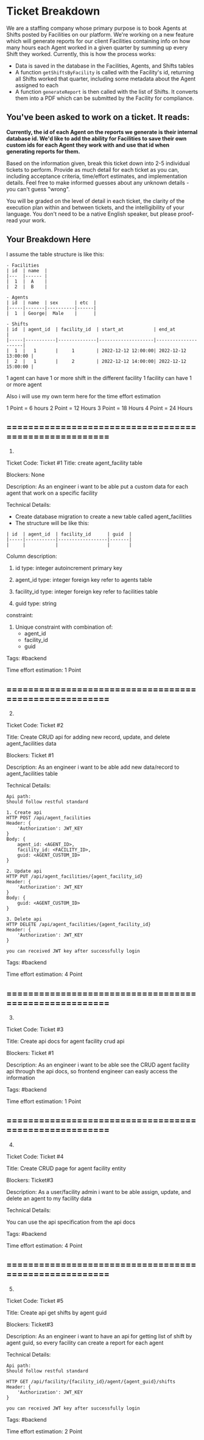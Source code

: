# Ticket Breakdown
We are a staffing company whose primary purpose is to book Agents at Shifts posted by Facilities on our platform. We're working on a new feature which will generate reports for our client Facilities containing info on how many hours each Agent worked in a given quarter by summing up every Shift they worked. Currently, this is how the process works:

- Data is saved in the database in the Facilities, Agents, and Shifts tables
- A function `getShiftsByFacility` is called with the Facility's id, returning all Shifts worked that quarter, including some metadata about the Agent assigned to each
- A function `generateReport` is then called with the list of Shifts. It converts them into a PDF which can be submitted by the Facility for compliance.

## You've been asked to work on a ticket. It reads:

**Currently, the id of each Agent on the reports we generate is their internal database id. We'd like to add the ability for Facilities to save their own custom ids for each Agent they work with and use that id when generating reports for them.**


Based on the information given, break this ticket down into 2-5 individual tickets to perform. Provide as much detail for each ticket as you can, including acceptance criteria, time/effort estimates, and implementation details. Feel free to make informed guesses about any unknown details - you can't guess "wrong".


You will be graded on the level of detail in each ticket, the clarity of the execution plan within and between tickets, and the intelligibility of your language. You don't need to be a native English speaker, but please proof-read your work.

## Your Breakdown Here

I assume the table structure is like this:

```
- Facilities
| id  | name  |
|---  |------ |
|  1  |  A    |
|  2  |  B    |

- Agents 
| id  | name  | sex      | etc  |
|-----|-------|----------|------|
|  1  | George|  Male    |      |

- Shifts
| id  | agent_id  | facility_id  | start_at           | end_at              |
|-----|-----------|--------------|--------------------|---------------------|
|  1  |   1       |     1        | 2022-12-12 12:00:00| 2022-12-12 13:00:00 |
|  2  |   1       |     2        | 2022-12-12 14:00:00| 2022-12-12 15:00:00 |    
```

1 agent can have 1 or more shift in the different facility
1 facility can have 1 or more agent

Also i will use my own term here for the time effort estimation

1 Point = 6 hours
2 Point = 12 Hours
3 Point = 18 Hours
4 Point = 24 Hours

## ======================================================

1. 
Ticket Code: Ticket #1
Title: create agent_facility table

Blockers: None

Description:
As an engineer i want to be able put a custom data for each agent that work on a specific facility

Technical Details:
- Create database migration to create a new table called agent_facilities
- The structure will be like this:
```
| id  | agent_id  | facility_id      | guid  |
|-----|-----------|------------------|-------|
|     |           |                  |       |
```

Column description:

1. id
type: integer
autoincrement
primary key

2. agent_id
type: integer
foreign key refer to agents table

3. facility_id
type: integer
foreign key refer to facilities table

4. guid
type: string

constraint:
1. Unique constraint with combination of: 
   - agent_id
   - facility_id
   - guid

Tags: #backend

Time effort estimation: 1 Point

## ======================================================

2. 
Ticket Code: Ticket #2

Title: Create CRUD api for adding new record, update, and delete agent_facilities data

Blockers: Ticket #1

Description:
As an engineer i want to be able add new data/record to agent_facilities table

Technical Details:

    Api path:
    Should follow restful standard

    1. Create api
    HTTP POST /api/agent_facilities
    Header: {
        'Authorization': JWT_KEY
    }
    Body: {
        agent_id: <AGENT_ID>,
        facility_id: <FACILITY_ID>,
        guid: <AGENT_CUSTOM_ID>
    }

    2. Update api
    HTTP PUT /api/agent_facilities/{agent_facility_id}
    Header: {
        'Authorization': JWT_KEY
    }
    Body: {
        guid: <AGENT_CUSTOM_ID>
    }

    3. Delete api
    HTTP DELETE /api/agent_facilities/{agent_facility_id}
    Header: {
        'Authorization': JWT_KEY
    }

    you can received JWT key after successfully login

Tags: #backend

Time effort estimation: 4 Point


## ======================================================

3. 
Ticket Code: Ticket #3

Title: Create api docs for agent facility crud api

Blockers: Ticket #1

Description:
As an engineer i want to be able see the CRUD agent facility api through the api docs, so frontend engineer can easly access the information

Tags: #backend

Time effort estimation: 1 Point


## ======================================================

4. 
Ticket Code: Ticket #4

Title: Create CRUD page for agent facility entity

Blockers: Ticket#3

Description:
As a user/facility admin i want to be able assign, update, and delete an agent to my facility data

Technical Details:

You can use the api specification from the api docs

Tags: #backend

Time effort estimation: 4 Point

## ======================================================
5. 
Ticket Code: Ticket #5

Title: Create api get shifts by agent guid

Blockers: Ticket#3

Description:
As an engineer i want to have an api for getting list of shift by agent guid, so every facility can create a report for each agent

Technical Details:

    Api path:
    Should follow restful standard

    HTTP GET /api/facility/{facility_id}/agent/{agent_guid}/shifts
    Header: {
        'Authorization': JWT_KEY
    }

    you can received JWT key after successfully login

Tags: #backend

Time effort estimation: 2 Point
